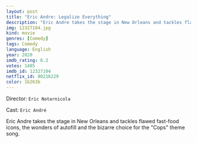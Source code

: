```yaml
---
layout: post
title: "Eric Andre: Legalize Everything"
description: "Eric Andre takes the stage in New Orleans and tackles flawed fast-food icons, the wonders of autofill and the bizarre choice for the Cops theme song..."
img: 12327104.jpg
kind: movie
genres: [Comedy]
tags: Comedy 
language: English
year: 2020
imdb_rating: 6.2
votes: 1485
imdb_id: 12327104
netflix_id: 80216229
color: 1b263b
---
```

Director: `Eric Notarnicola`  

Cast: `Eric André` 

Eric Andre takes the stage in New Orleans and tackles flawed fast-food icons, the wonders of autofill and the bizarre choice for the "Cops" theme song.